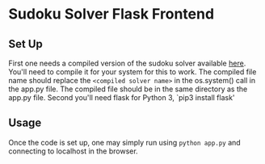 # Sudoku Solver Flask Frontend
## Set Up
First one needs a compiled version of the sudoku solver available [here](https://github.com/spr332/CS4613-Project-2-SP19-SPR332 "here"). You'll need to compile it for your system for this to work.
The compiled file name should replace the `<compiled solver name>` in the os.system() call in the app.py file.
The compiled file should be in the same directory as the app.py file.
Second you'll need flask for Python 3, `pip3 install flask'
## Usage
Once the code is set up, one may simply run using `python app.py` and connecting to localhost in the browser.